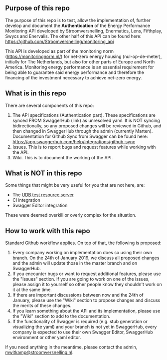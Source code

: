 ## Purpose of this repo
The purpose of this repo is to test, allow the implementation of, further develop and document the <strong>Authentication</strong> of the Energy Performance Monitoring API developed by Stroomversnelling, Enermatics, Lens, Fifthplay, Swycs and Enervalis. The other half of this API can be found here: https://github.com/Stroomversnelling/monitoring_api

This API is developed as part of the monitoring norm (https://monitoringnorm.nl/) for net-zero energy housing (nul-op-de-meter), initially for The Netherlands, but also for other parts of Europe and North America. Monitoring energy performance is an essential requirement for being able to guarantee said energy performance and therefore the financing of the investment necessary to achieve net-zero energy.

## What is in this repo
There are several components of this repo:

1. The API specifications (Authentication part). These specifications are synced FROM SwaggerHub (link) as unresolved yaml. It is NOT syncing bidirectionally, so any proposed changes will be reviewed in Github, and then changed in SwaggerHub through the admin (currently Marten). Documentation for Github Sync from Swagger can be found here: https://app.swaggerhub.com/help/integrations/github-sync
2. Issues. This is to report bugs and request features while working with the API.
3. Wiki. This is to document the working of the API.  

## What is NOT in this repo  
Some things that might be very useful for you that are not here, are:

- The [UDB test resource server](https://github.com/Stroomversnelling/monitoring_udb_resource_server)
- CI integration
- Swagger Editor integration

These were deemed overkill or overly complex for the situation.  

## How to work with this repo 
Standard Github workflow applies. On top of that, the following is proposed:

1. Every company working on implementation does so using their own branch. On the 24th of January 2019, we discuss all proposed changes and the admin will update those in the master branch and on SwaggerHub.  
2. If you encounter bugs or want to request additional features, please use the "Issues" section. If you are going to work on one of the issues, please assign it to yourself so other people know they shouldn't work on it at the same time.  
3. If there are important discussions between now and the 24th of January, please use the "Wiki" section to propose changes and discuss the merits of these changes.  
4. If you learn something about the API and its implementation, please use the "Wiki" section to add to the documentation.  
5. If the functionality of Swagger is required (e.g. stub generation or visualizing the yaml) and your branch is not yet in SwaggerHub, every company is expected to use their own Swagger Editor, SwaggerHub environment or other yaml editor.  

If you need anything in the meantime, please contact the admin, mwitkamp@stroomversnelling.nl.  
